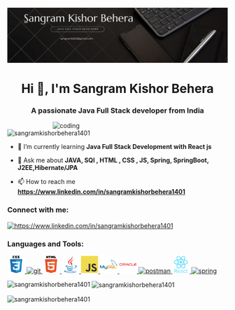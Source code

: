 ![logo](https://github.com/Sangramkishorbehera1401/Sangram_Kishore_Behera/blob/main/BLack%20Minimalist%20Corporate%20Staff%20Identity%20LinkedIn%20Banner.png)
<h1 align="center">Hi 👋, I'm Sangram Kishor Behera</h1>
<h3 align="center">A passionate Java Full Stack developer from India</h3>
<img align="right" alt="coding" width="400" src="https://user-images.githubusercontent.com/55389276/140866485-8fb1c876-9a8f-4d6a-98dc-08c4981eaf70.gif">
<p align="left"> <img src="https://komarev.com/ghpvc/?username=sangramkishorbehera1401&label=Profile%20views&color=0e75b6&style=flat" alt="sangramkishorbehera1401" /> </p>

- 🌱 I’m currently learning **Java Full Stack Development with React js**

- 💬 Ask me about **JAVA, SQl , HTML , CSS , JS, Spring, SpringBoot, J2EE,Hibernate/JPA**

- 📫 How to reach me **https://www.linkedin.com/in/sangramkishorbehera1401**

<h3 align="left">Connect with me:</h3>
<p align="left">
<a href="https://linkedin.com/in/https://www.linkedin.com/in/sangramkishorbehera1401" target="blank"><img align="center" src="https://raw.githubusercontent.com/rahuldkjain/github-profile-readme-generator/master/src/images/icons/Social/linked-in-alt.svg" alt="https://www.linkedin.com/in/sangramkishorbehera1401" height="30" width="40" /></a>
</p>

<h3 align="left">Languages and Tools:</h3>
<p align="left"> <a href="https://www.w3schools.com/css/" target="_blank" rel="noreferrer"> <img src="https://raw.githubusercontent.com/devicons/devicon/master/icons/css3/css3-original-wordmark.svg" alt="css3" width="40" height="40"/> </a> <a href="https://git-scm.com/" target="_blank" rel="noreferrer"> <img src="https://www.vectorlogo.zone/logos/git-scm/git-scm-icon.svg" alt="git" width="40" height="40"/> </a> <a href="https://www.w3.org/html/" target="_blank" rel="noreferrer"> <img src="https://raw.githubusercontent.com/devicons/devicon/master/icons/html5/html5-original-wordmark.svg" alt="html5" width="40" height="40"/> </a> <a href="https://www.java.com" target="_blank" rel="noreferrer"> <img src="https://raw.githubusercontent.com/devicons/devicon/master/icons/java/java-original.svg" alt="java" width="40" height="40"/> </a> <a href="https://developer.mozilla.org/en-US/docs/Web/JavaScript" target="_blank" rel="noreferrer"> <img src="https://raw.githubusercontent.com/devicons/devicon/master/icons/javascript/javascript-original.svg" alt="javascript" width="40" height="40"/> </a> <a href="https://www.mysql.com/" target="_blank" rel="noreferrer"> <img src="https://raw.githubusercontent.com/devicons/devicon/master/icons/mysql/mysql-original-wordmark.svg" alt="mysql" width="40" height="40"/> </a> <a href="https://www.oracle.com/" target="_blank" rel="noreferrer"> <img src="https://raw.githubusercontent.com/devicons/devicon/master/icons/oracle/oracle-original.svg" alt="oracle" width="40" height="40"/> </a> <a href="https://postman.com" target="_blank" rel="noreferrer"> <img src="https://www.vectorlogo.zone/logos/getpostman/getpostman-icon.svg" alt="postman" width="40" height="40"/> </a> <a href="https://reactjs.org/" target="_blank" rel="noreferrer"> <img src="https://raw.githubusercontent.com/devicons/devicon/master/icons/react/react-original-wordmark.svg" alt="react" width="40" height="40"/> </a> <a href="https://spring.io/" target="_blank" rel="noreferrer"> <img src="https://www.vectorlogo.zone/logos/springio/springio-icon.svg" alt="spring" width="40" height="40"/> </a> </p>

<p><img align="left" src="https://github-readme-stats.vercel.app/api/top-langs?username=sangramkishorbehera1401&show_icons=true&locale=en&layout=compact" alt="sangramkishorbehera1401" /></p>

<p>&nbsp;<img align="center" src="https://github-readme-stats.vercel.app/api?username=sangramkishorbehera1401&show_icons=true&locale=en" alt="sangramkishorbehera1401" /></p>

<p><img align="center" src="https://github-readme-streak-stats.herokuapp.com/?user=sangramkishorbehera1401&" alt="sangramkishorbehera1401" /></p>
